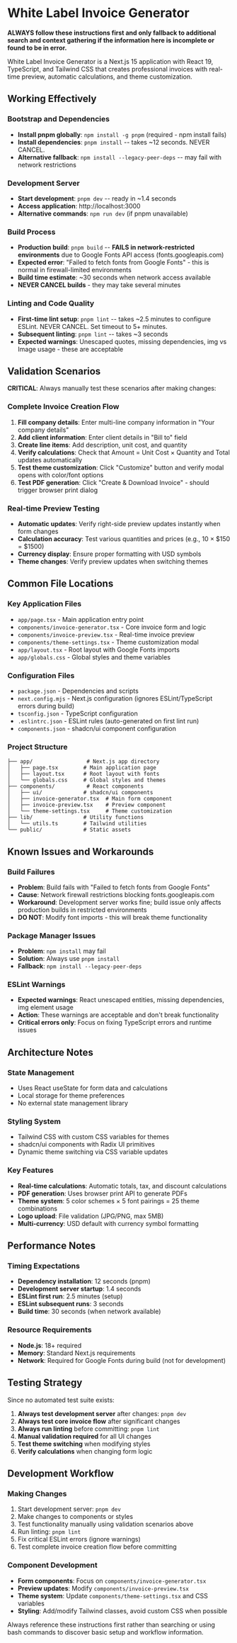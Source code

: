 # White Label Invoice Generator

**ALWAYS follow these instructions first and only fallback to additional search and context gathering if the information here is incomplete or found to be in error.**

White Label Invoice Generator is a Next.js 15 application with React 19, TypeScript, and Tailwind CSS that creates professional invoices with real-time preview, automatic calculations, and theme customization.

## Working Effectively

### Bootstrap and Dependencies
- **Install pnpm globally**: `npm install -g pnpm` (required - npm install fails)
- **Install dependencies**: `pnpm install` -- takes ~12 seconds. NEVER CANCEL.
- **Alternative fallback**: `npm install --legacy-peer-deps` -- may fail with network restrictions

### Development Server
- **Start development**: `pnpm dev` -- ready in ~1.4 seconds
- **Access application**: http://localhost:3000
- **Alternative commands**: `npm run dev` (if pnpm unavailable)

### Build Process  
- **Production build**: `pnpm build` -- **FAILS in network-restricted environments** due to Google Fonts API access (fonts.googleapis.com)
- **Expected error**: "Failed to fetch fonts from Google Fonts" - this is normal in firewall-limited environments
- **Build time estimate**: ~30 seconds when network access available
- **NEVER CANCEL builds** - they may take several minutes

### Linting and Code Quality
- **First-time lint setup**: `pnpm lint` -- takes ~2.5 minutes to configure ESLint. NEVER CANCEL. Set timeout to 5+ minutes.
- **Subsequent linting**: `pnpm lint` -- takes ~3 seconds  
- **Expected warnings**: Unescaped quotes, missing dependencies, img vs Image usage - these are acceptable

## Validation Scenarios

**CRITICAL**: Always manually test these scenarios after making changes:

### Complete Invoice Creation Flow
1. **Fill company details**: Enter multi-line company information in "Your company details"
2. **Add client information**: Enter client details in "Bill to" field
3. **Create line items**: Add description, unit cost, and quantity
4. **Verify calculations**: Check that Amount = Unit Cost × Quantity and Total updates automatically
5. **Test theme customization**: Click "Customize" button and verify modal opens with color/font options
6. **Test PDF generation**: Click "Create & Download Invoice" - should trigger browser print dialog

### Real-time Preview Testing
- **Automatic updates**: Verify right-side preview updates instantly when form changes
- **Calculation accuracy**: Test various quantities and prices (e.g., 10 × $150 = $1500)
- **Currency display**: Ensure proper formatting with USD symbols
- **Theme changes**: Verify preview updates when switching themes

## Common File Locations

### Key Application Files
- `app/page.tsx` - Main application entry point
- `components/invoice-generator.tsx` - Core invoice form and logic  
- `components/invoice-preview.tsx` - Real-time invoice preview
- `components/theme-settings.tsx` - Theme customization modal
- `app/layout.tsx` - Root layout with Google Fonts imports
- `app/globals.css` - Global styles and theme variables

### Configuration Files
- `package.json` - Dependencies and scripts
- `next.config.mjs` - Next.js configuration (ignores ESLint/TypeScript errors during build)
- `tsconfig.json` - TypeScript configuration
- `.eslintrc.json` - ESLint rules (auto-generated on first lint run)
- `components.json` - shadcn/ui component configuration

### Project Structure
```
├── app/                 # Next.js app directory
│   ├── page.tsx        # Main application page
│   ├── layout.tsx      # Root layout with fonts
│   └── globals.css     # Global styles and themes
├── components/          # React components
│   ├── ui/             # shadcn/ui components
│   ├── invoice-generator.tsx  # Main form component
│   ├── invoice-preview.tsx    # Preview component
│   └── theme-settings.tsx     # Theme customization
├── lib/                # Utility functions
│   └── utils.ts        # Tailwind utilities
└── public/             # Static assets
```

## Known Issues and Workarounds

### Build Failures
- **Problem**: Build fails with "Failed to fetch fonts from Google Fonts" 
- **Cause**: Network firewall restrictions blocking fonts.googleapis.com
- **Workaround**: Development server works fine; build issue only affects production builds in restricted environments
- **DO NOT**: Modify font imports - this will break theme functionality

### Package Manager Issues  
- **Problem**: `npm install` may fail
- **Solution**: Always use `pnpm install` 
- **Fallback**: `npm install --legacy-peer-deps`

### ESLint Warnings
- **Expected warnings**: React unescaped entities, missing dependencies, img element usage
- **Action**: These warnings are acceptable and don't break functionality
- **Critical errors only**: Focus on fixing TypeScript errors and runtime issues

## Architecture Notes

### State Management
- Uses React useState for form data and calculations
- Local storage for theme preferences  
- No external state management library

### Styling System
- Tailwind CSS with custom CSS variables for themes
- shadcn/ui components with Radix UI primitives
- Dynamic theme switching via CSS variable updates

### Key Features
- **Real-time calculations**: Automatic totals, tax, and discount calculations
- **PDF generation**: Uses browser print API to generate PDFs
- **Theme system**: 5 color schemes × 5 font pairings = 25 theme combinations
- **Logo upload**: File validation (JPG/PNG, max 5MB)
- **Multi-currency**: USD default with currency symbol formatting

## Performance Notes

### Timing Expectations
- **Dependency installation**: 12 seconds (pnpm) 
- **Development server startup**: 1.4 seconds
- **ESLint first run**: 2.5 minutes (setup) 
- **ESLint subsequent runs**: 3 seconds
- **Build time**: 30 seconds (when network available)

### Resource Requirements
- **Node.js**: 18+ required
- **Memory**: Standard Next.js requirements
- **Network**: Required for Google Fonts during build (not for development)

## Testing Strategy

Since no automated test suite exists:

1. **Always test development server** after changes: `pnpm dev`
2. **Always test core invoice flow** after significant changes
3. **Always run linting** before committing: `pnpm lint`
4. **Manual validation required** for all UI changes
5. **Test theme switching** when modifying styles
6. **Verify calculations** when changing form logic

## Development Workflow

### Making Changes
1. Start development server: `pnpm dev`
2. Make changes to components or styles
3. Test functionality manually using validation scenarios above
4. Run linting: `pnpm lint` 
5. Fix critical ESLint errors (ignore warnings)
6. Test complete invoice creation flow before committing

### Component Development
- **Form components**: Focus on `components/invoice-generator.tsx`
- **Preview updates**: Modify `components/invoice-preview.tsx`  
- **Theme system**: Update `components/theme-settings.tsx` and CSS variables
- **Styling**: Add/modify Tailwind classes, avoid custom CSS when possible

Always reference these instructions first rather than searching or using bash commands to discover basic setup and workflow information.